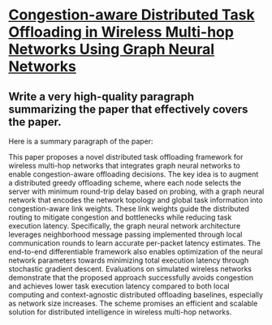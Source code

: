 # [Congestion-aware Distributed Task Offloading in Wireless Multi-hop   Networks Using Graph Neural Networks](https://arxiv.org/abs/2312.02471)

## Write a very high-quality paragraph summarizing the paper that effectively covers the paper.

 Here is a summary paragraph of the paper:

This paper proposes a novel distributed task offloading framework for wireless multi-hop networks that integrates graph neural networks to enable congestion-aware offloading decisions. The key idea is to augment a distributed greedy offloading scheme, where each node selects the server with minimum round-trip delay based on probing, with a graph neural network that encodes the network topology and global task information into congestion-aware link weights. These link weights guide the distributed routing to mitigate congestion and bottlenecks while reducing task execution latency. Specifically, the graph neural network architecture leverages neighborhood message passing implemented through local communication rounds to learn accurate per-packet latency estimates. The end-to-end differentiable framework also enables optimization of the neural network parameters towards minimizing total execution latency through stochastic gradient descent. Evaluations on simulated wireless networks demonstrate that the proposed approach successfully avoids congestion and achieves lower task execution latency compared to both local computing and context-agnostic distributed offloading baselines, especially as network size increases. The scheme promises an efficient and scalable solution for distributed intelligence in wireless multi-hop networks.
